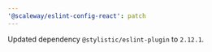 ```yaml
---
'@scaleway/eslint-config-react': patch
---
```


Updated dependency `@stylistic/eslint-plugin` to `2.12.1`.
